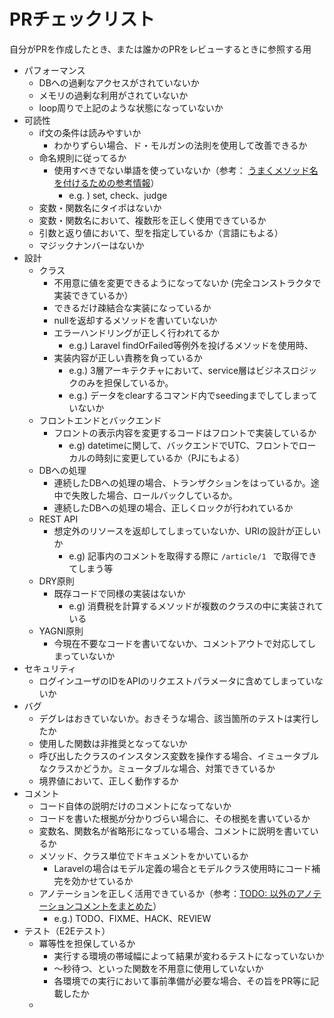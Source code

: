 # PRチェックリスト
自分がPRを作成したとき、または誰かのPRをレビューするときに参照する用

- パフォーマンス
    - DBへの過剰なアクセスがされていないか
    - メモリの過剰な利用がされていないか
    - loop周りで上記のような状態になっていないか
- 可読性
    - if文の条件は読みやすいか
        - わかりずらい場合、ド・モルガンの法則を使用して改善できるか
    - 命名規則に従ってるか
        - 使用すべきでない単語を使っていないか（参考： [うまくメソッド名を付けるための参考情報](https://qiita.com/KeithYokoma/items/2193cf79ba76563e3db6)）
            - e.g. ) set, check、judge
    - 変数・関数名にタイポはないか
    - 変数・関数名において、複数形を正しく使用できているか
    - 引数と返り値において、型を指定しているか（言語にもよる）
    - マジックナンバーはないか
- 設計
    - クラス
        - 不用意に値を変更できるようになってないか (完全コンストラクタで実装できているか）
        - できるだけ疎結合な実装になっているか
        - nullを返却するメソッドを書いていないか
        - エラーハンドリングが正しく行われてるか
            - e.g.) Laravel findOrFailed等例外を投げるメソッドを使用時、
        - 実装内容が正しい責務を負っているか
            - e.g.) 3層アーキテクチャにおいて、service層はビジネスロジックのみを担保しているか。
            - e.g.) データをclearするコマンド内でseedingまでしてしまっていないか
    - フロントエンドとバックエンド
        - フロントの表示内容を変更するコードはフロントで実装しているか
            - e.g) datetimeに関して、バックエンドでUTC、フロントでローカルの時刻に変更しているか（PJにもよる）
    - DBへの処理
        - 連続したDBへの処理の場合、トランザクションをはっているか。途中で失敗した場合、ロールバックしているか。
        - 連続したDBへの処理の場合、正しくロックが行われているか
    - REST API
        - 想定外のリソースを返却してしまっていないか、URIの設計が正しいか
            - e.g) 記事内のコメントを取得する際に `/article/1 ` で取得できてしまう等
    - DRY原則
        - 既存コードで同様の実装はないか
            - e.g) 消費税を計算するメソッドが複数のクラスの中に実装されている
    - YAGNI原則
        - 今現在不要なコードを書いてないか、コメントアウトで対応してしまっていないか
- セキュリティ
    - ログインユーザのIDをAPIのリクエストパラメータに含めてしまっていないか
- バグ
    - デグレはおきていないか。おきそうな場合、該当箇所のテストは実行したか
    - 使用した関数は非推奨となってないか
    - 呼び出したクラスのインスタンス変数を操作する場合、イミュータブルなクラスかどうか。ミュータブルな場合、対策できているか
    - 境界値において、正しく動作するか
- コメント
    - コード自体の説明だけのコメントになってないか
    - コードを書いた根拠が分かりづらい場合に、その根拠を書いているか
    - 変数名、関数名が省略形になっている場合、コメントに説明を書いているか
    - メソッド、クラス単位でドキュメントをかいているか
        - Laravelの場合はモデル定義の場合とモデルクラス使用時にコード補完を効かせているか
    - アノテーションを正しく活用できているか（参考：[TODO: 以外のアノテーションコメントをまとめた](https://qiita.com/taka-kawa/items/673716d77795c937d422)）
        - e.g.) TODO、FIXME、HACK、REVIEW
- テスト（E2Eテスト）
    - 冪等性を担保しているか
        - 実行する環境の帯域幅によって結果が変わるテストになっていないか
        - 〜秒待つ、といった関数を不用意に使用していないか
        - 各環境での実行において事前準備が必要な場合、その旨をPR等に記載したか
    - 
